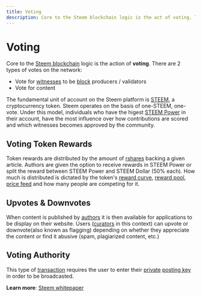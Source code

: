 ```yaml
---
title: Voting
description: Core to the Steem blockchain logic is the act of voting. There are 2 types of votes on the network...learn more about voting and the Steem Blockchain by visiting SND.
---
```

# Voting

Core to the [Steem blockchain](/glossary/steem-blockchain.md) logic is the action of **voting**. There are 2 types of votes on the network:

- Vote for [witnesses](/glossary/witness.md) to be [block](/glossary/block.md) producers / validators
- Vote for content

The fundamental unit of account on the Steem platform is [STEEM](/glossary/steem.md), a cryptocurrency token. Steem operates on the basis of one-STEEM, one-vote. Under this model, individuals who have the higest [STEEM Power](/glossary/steem-power.md) in their account, have the most influence over how contributions are scored and which witnesses becomes approved by the community.

## Voting Token Rewards

Token rewards are distributed by the amount of [rshares](/glossary/reward-shares.md) backing a given article. Authors are given the option to receive rewards in STEEM Power or split the reward between STEEM Power and STEEM Dollar (50% each). How much is distributed is dictated by the token's [reward curve](/glossary/reward-curve.md), [reward pool](/glossary/reward-pool.md), [price feed](/glossary/steem-price-feed.md) and how many people are competing for it.

## Upvotes & Downvotes

When content is published by [authors](/glossary/author.md) it is then available for applications to be display on their website. Users ([curators](/glossary/curator.md) in this context) can upvote or downvote(also known as flagging) depending on whether they appreciate the content or find it abusive (spam, plagiarized content, etc.)

## Voting Authority

This type of [transaction](/glossary/transaction.md) requires the user to enter their [private](/glossary/private-key.md) [posting key](/glossary/active-key.md) in order to be broadcasted.

**Learn more**: [Steem whitepaper](https://steem.com/steem-whitepaper.pdf)
